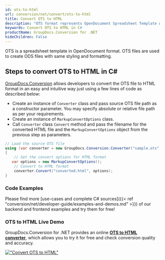 ```yaml
---
id: ots-to-html
url: conversion/net/convert/ots-to-html
title: Convert OTS to HTML
description: "OTS format represents OpenDocument Spreadsheet Template with .ots extension. Learn how to convert OTS to HTML file programmatically in C# language using GroupDocs.Conversion for .NET library."
keywords: Convert OTS to HTML in C#
productName: GroupDocs.Conversion for .NET
hideChildren: False
---
```


OTS is a spreadsheet template in OpenDocument format. OTS files are used to create ODS files with same styling and formatting.

## Steps to convert OTS to HTML in C#

[GroupDocs.Conversion](https://products.groupdocs.com/conversion/net) allows developers to convert the OTS file to HTML format in an easy and intuitive way just using a few lines of code as described below:

* Create an instance of `Converter` class and pass source OTS file path as a constructor parameter. You may specify absolute or relative file path as per your requirements. 
* Create an instance of `MarkupConvertOptions` class.
* Call `Converter` class `Convert` method and pass the filename for the converted HTML file and the `MarkupConvertOptions` object from the previous step as parameters.

```csharp
// Load the source OTS file
using (var converter = new GroupDocs.Conversion.Converter("sample.ots"))
{
    // Set the convert options for HTML format
   var options = new MarkupConvertOptions();
    // Convert to HTML format
    converter.Convert("converted.html", options);
}
```

### Code Examples

Please find more [use-cases and complete C# sources]({{< ref "conversion/net/developer-guide/examples-and-demos.md" >}}) of our backend and frontend examples and try them for free!

### OTS to HTML Live Demo

GroupDocs.Conversion for .NET provides an online [**OTS to HTML converter**](https://products.groupdocs.app/conversion/ots-to-html), which allows you to try it for free and check conversion quality and accuracy.

[!["Convert OTS to HTML"](conversion/net/images/convert-to-html/convert-ots-to-html.png)](https://products.groupdocs.app/conversion/ots-to-html)